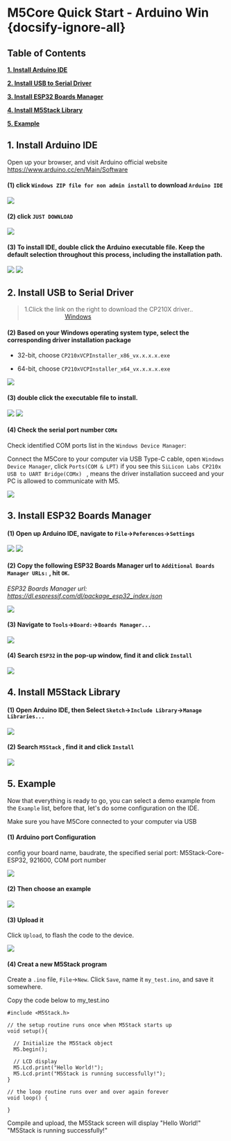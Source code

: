 ﻿# M5Core Quick Start - Arduino Win {docsify-ignore-all}

## Table of Contents

**[1. Install Arduino IDE](#_1-install-Arduino-IDE)**

**[2. Install USB to Serial Driver](#_2-Install-USB-to-Serial-Driver)**

**[3. Install ESP32 Boards Manager](#_3-Install-ESP32-Boards-Manager)**

**[4. Install M5Stack Library](#_4-Install-M5Stack-Library)**

**[5. Example](#_5-Example)**

## 1. Install Arduino IDE

<!-- *注意：如果已经安装了 IDE，请直接从[步骤 2](#_2-安装串口驱动) 开始。* -->

Open up your browser, and visit  Arduino official website https://www.arduino.cc/en/Main/Software

#### (1) click `Windows ZIP file for non admin install` to download `Arduino IDE`

<img src="assets/img/getting_started_pics/m5stack_core/get_started_with_arduino_m5core/windows/arduino_cc_package.webp">

#### (2) click `JUST DOWNLOAD`

<img src="assets/img/getting_started_pics/m5stack_core/get_started_with_arduino_m5core/windows/arduino_cc_package_02.webp">

#### (3) To install IDE, double click the Arduino executable file. Keep the default selection throughout this process, including the installation path.

<img src="assets/img/getting_started_pics/m5stack_core/get_started_with_arduino_m5core/windows/select_arduino_install_path.webp">

<img src="assets/img/getting_started_pics/m5stack_core/get_started_with_arduino_m5core/windows/install_arduino_2.webp">

## 2. Install USB to Serial Driver

>1.Click the link on the right to download the CP210X driver.. <a class="link" style="padding-left: 20%" href="https://m5stack.oss-cn-shenzhen.aliyuncs.com/resource/drivers/CP210x_VCP_Windows.zip" target="_blank" rel="noopener noreferrer"><img src="https://cdn.shopify.com/s/files/1/0056/7689/2250/files/windows_89cc6ea0-2a3c-4327-97e5-8f51f448c38b_icon.webp?v=1557026574" alt="">Windows</a>

#### (2) Based on your Windows operating system type, select the corresponding driver installation package

* 32-bit, choose `CP210xVCPInstaller_x86_vx.x.x.x.exe`

* 64-bit, choose `CP210xVCPInstaller_x64_vx.x.x.x.exe`

<img src="assets/img/getting_started_pics/establish_serial_connection/windows_install_usb_driver01.webp">

#### (3) double click the executable file to install.

<img src="assets/img/getting_started_pics/establish_serial_connection/windows_install_usb_driver02.webp">

<img src="assets/img/getting_started_pics/establish_serial_connection/windows_install_usb_driver03.webp">

#### (4) Check the serial port number `COMx`

Check identified COM ports list in the `Windows Device Manager`:

Connect the M5Core to your computer via USB Type-C cable, open `Windows Device Manager`, click `Ports(COM & LPT)` if you see this `SiLicon Labs CP210x USB to UART Bridge(COMx) ` , means the driver installation succeed and your PC is allowed to communicate with M5.

<img src="assets/img/getting_started_pics/m5stack_core/get_started_with_arduino_m5core/windows/check_serial_port_01.webp">

## 3. Install ESP32 Boards Manager

#### (1) Open up Arduino IDE, navigate to `File`->`Peferences`->`Settings`

<img src="assets/img/getting_started_pics/m5stack_core/get_started_with_arduino_m5core/windows/quick_start_arduino_win_01.webp">

<img src="assets/img/getting_started_pics/m5stack_core/get_started_with_arduino_m5core/windows/quick_start_arduino_win_02.webp">

#### (2) Copy the following ESP32 Boards Manager url to `Additional Boards Manager URLs:` , hit `OK`.

*ESP32 Boards Manager url: https://dl.espressif.com/dl/package_esp32_index.json*

<img src="assets/img/getting_started_pics/m5stack_core/get_started_with_arduino_m5core/windows/quick_start_arduino_win_03.webp">

#### (3) Navigate to `Tools`->`Board:`->`Boards Manager...`

<img src="assets/img/getting_started_pics/m5stack_core/get_started_with_arduino_m5core/windows/quick_start_arduino_win_04.webp">

#### (4) Search `ESP32` in the pop-up window, find it and  click `Install`

<img src="assets/img/getting_started_pics/m5stack_core/get_started_with_arduino_m5core/windows/quick_start_arduino_win_05.webp">

## 4. Install M5Stack Library

#### (1) Open Arduino IDE, then Select `Sketch`->`Include Library`->`Manage Libraries...`

<img src="assets/img/getting_started_pics/m5stack_core/get_started_with_arduino_m5core/windows/install_m5stack_lib_01.webp">

#### (2)  Search `M5Stack`  , find it and click `Install`

<img src="assets/img/getting_started_pics/m5stack_core/get_started_with_arduino_m5core/windows/install_m5stack_lib_02.webp">

<!-- ?> **Note:** *As shown below, it means you need update*

<img src="assets/img/getting_started_pics/m5stack_core/get_started_with_arduino_m5core/windows/update_m5stack_lib.webp"> -->

## 5. Example

Now that everything is ready to go, you can select a demo example from the `Example` list, before that, let's do some configuration on the IDE. 

Make sure you have M5Core connected to your computer via USB

#### (1) Arduino port Configuration

config your board name, baudrate, the specified serial port: M5Stack-Core-ESP32, 921600, COM port number

<img src="assets/img/getting_started_pics/m5stack_core/get_started_with_arduino_m5core/windows/select_board_baudrate_serial_port.webp">

#### (2) Then choose an example

<img src="assets/img/getting_started_pics/m5stack_core/get_started_with_arduino_m5core/windows/select_an_example.webp">

#### (3) Upload it
Click `Upload`, to flash the code to the device. 

<img src="assets/img/getting_started_pics/m5stack_core/get_started_with_arduino_m5core/windows/arduino_upload.webp">

#### (4) Creat a new M5Stack program

Create a `.ino` file,  `File`->`New`. Click `Save`, name it  `my_test.ino`, and save it somewhere.

Copy the code below to my_test.ino

```arduino
#include <M5Stack.h>

// the setup routine runs once when M5Stack starts up
void setup(){

  // Initialize the M5Stack object
  M5.begin();

  // LCD display
  M5.Lcd.print("Hello World!");
  M5.Lcd.print("M5Stack is running successfully!");
}

// the loop routine runs over and over again forever
void loop() {

}
```

Compile and upload, the M5Stack screen will display "Hello World!" "M5Stack is running successfully!"

<!-- ?> *If you want to upgrade the M5Stack Lib, please view this article [upgrade M5Stack Lib](/en/related_documents/upgrade_m5stack_lib).* -->